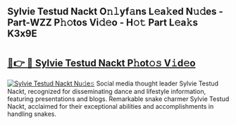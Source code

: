 ## Sylvie Testud Nackt O𝚗𝚕yf𝚊ns L𝚎a𝚔ed N𝚞𝚍es - Part-WZZ P𝚑𝚘tos Vi𝚍𝚎o - H𝚘𝚝 Part L𝚎a𝚔s K3x9E

# <h2><a href="http://kf7g45r.oniu.top/?m=Sylvie+Testud+Nackt">🔗👉 🔴 Sylvie Testud Nackt P𝚑ot𝚘𝚜 V𝚒d𝚎o</a></h2>

[![Sylvie Testud Nackt Nu𝚍e𝚜](https://i.imgur.com/0qMVB7G.gif)](http://kf7g45r.oniu.top/?m=Sylvie+Testud+Nackt)
Social media thought leader Sylvie Testud Nackt, recognized for disseminating dance and lifestyle information, featuring presentations and blogs. Remarkable snake charmer Sylvie Testud Nackt, acclaimed for their exceptional abilities and accomplishments in handling snakes.  
